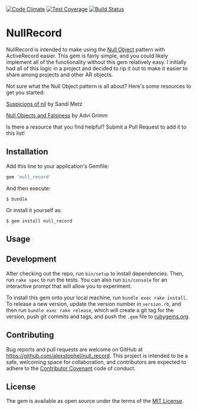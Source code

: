 [![Code Climate](https://codeclimate.com/github/alexstophel/null_record/badges/gpa.svg)](https://codeclimate.com/github/alexstophel/null_record)
[![Test Coverage](https://codeclimate.com/github/alexstophel/null_record/badges/coverage.svg)](https://codeclimate.com/github/alexstophel/null_record/coverage)
[![Build Status](https://travis-ci.org/alexstophel/null_record.svg?branch=master)](https://travis-ci.org/alexstophel/null_record)

# NullRecord

NullRecord is intended to make using the [Null
Object](https://en.wikipedia.org/wiki/Null_Object_pattern) pattern with
ActiveRecord easier. This gem is fairly simple, and you could likely implement
all of the functionality without this gem relatively easy. I initially had all
of this logic in a project and decided to rip it out to make it easier to share
among projects and other AR objects.

Not sure what the Null Object pattern is all about? Here's some resources to get
you started:

[Suspicions of nil](http://www.sandimetz.com/blog/2014/12/19/suspicions-of-nil)
by Sandi Metz

[Null Objects and
Falsiness](http://devblog.avdi.org/2011/05/30/null-objects-and-falsiness/) by
Advi Grimm

Is there a resource that you find helpful? Submit a Pull Request to add it to
this list!

## Installation

Add this line to your application's Gemfile:

```ruby
gem 'null_record'
```

And then execute:

    $ bundle

Or install it yourself as:

    $ gem install null_record

## Usage

## Development

After checking out the repo, run `bin/setup` to install dependencies. Then, run `rake spec` to run the tests. You can also run `bin/console` for an interactive prompt that will allow you to experiment.

To install this gem onto your local machine, run `bundle exec rake install`. To release a new version, update the version number in `version.rb`, and then run `bundle exec rake release`, which will create a git tag for the version, push git commits and tags, and push the `.gem` file to [rubygems.org](https://rubygems.org).

## Contributing

Bug reports and pull requests are welcome on GitHub at https://github.com/alexstophel/null_record. This project is intended to be a safe, welcoming space for collaboration, and contributors are expected to adhere to the [Contributor Covenant](http://contributor-covenant.org) code of conduct.

## License

The gem is available as open source under the terms of the [MIT License](http://opensource.org/licenses/MIT).

